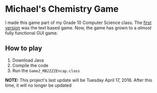 # Michael's Chemistry Game

I made this game part of my Grade 10 Computer Science class. The [first version](https://github.com/michael-bateman/Chemistry-Game/tree/v1) was the text based game. Now, the game has grown to a _almost_ fully functional GUI game.

## How to play

1. Download Java
2. Compile the code
3. Run the `Game2_MB2ZZZEncap.class`

__NOTE:__ This project's last update will be Tuesday April 17, 2018. After this time, it will no longer be updated
